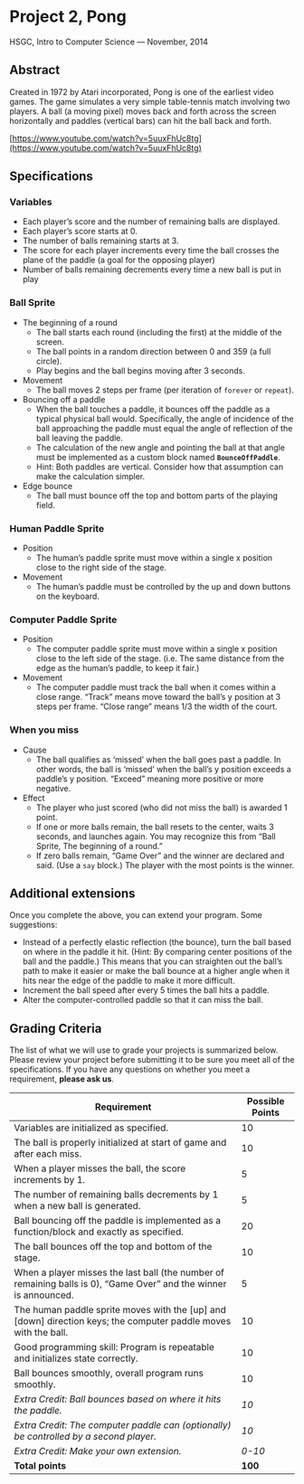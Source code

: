 # Project 2, Pong

HSGC, Intro to Computer Science — November, 2014

## Abstract

Created in 1972 by Atari incorporated, Pong is one of the earliest video games.  The game simulates a very simple table-tennis match involving two players. A ball (a moving pixel) moves back and forth across the screen horizontally and paddles (vertical bars) can hit the ball back and forth.

[https://www.youtube.com/watch?v=5uuxFhUc8tg](https://www.youtube.com/watch?v=5uuxFhUc8tg)

## Specifications

### Variables

* Each player’s score and the number of remaining balls are displayed.* Each player’s score starts at 0.* The number of balls remaining starts at 3.* The score for each player increments every time the ball crosses the plane of the paddle (a goal for the opposing player)* Number of balls remaining decrements every time a new ball is put in play

### Ball Sprite

* The beginning of a round    * The ball starts each round (including the first) at the middle of the screen.    * The ball points in a random direction between 0 and 359 (a full circle).    * Play begins and the ball begins moving after 3 seconds.* Movement    * The ball moves 2 steps per frame (per iteration of `forever` or `repeat`).*  Bouncing off a paddle    * When the ball touches a paddle, it bounces off the paddle as a typical physical ball would. Specifically, the angle of incidence of the ball approaching the paddle must equal the angle of reflection of the ball leaving the paddle.    * The calculation of the new angle and pointing the ball at that angle must be implemented as a custom block named **`BounceOffPaddle`**.    * Hint: Both paddles are vertical. Consider how that assumption can make the calculation simpler.* Edge bounce    * The ball must bounce off the top and bottom parts of the playing field.

### Human Paddle Sprite

* Position    * The human’s paddle sprite must move within a single x position close to the right side of the stage.  * Movement    * The human’s paddle must be controlled by the up and down buttons on the keyboard.
### Computer Paddle Sprite

* Position    * The computer paddle sprite must move within a single x position close to the left side of the stage. (i.e. The same distance from the edge as the human’s paddle, to keep it fair.)* Movement    * The computer paddle must track the ball when it comes within a close range. “Track” means move toward the ball’s y position at 3 steps per frame. “Close range” means 1/3 the width of the court.

### When you miss

* Cause    * The ball qualifies as ‘missed’ when the ball goes past a paddle. In other words, the ball is ‘missed’ when the ball’s y position exceeds a paddle’s y position. “Exceed” meaning more positive or more negative. * Effect    * The player who just scored (who did not miss the ball) is awarded 1 point.     * If one or more balls remain, the ball resets to the center, waits 3 seconds, and launches again. You may recognize this from “Ball Sprite, The beginning of a round.”    * If zero balls remain, “Game Over” and the winner are declared and said. (Use a `say` block.) The player with the most points is the winner.

## Additional extensions

Once you complete the above, you can extend your program.  Some suggestions:

* Instead of a perfectly elastic reflection (the bounce), turn the ball based on where in the paddle it hit. (Hint: By comparing center positions of the ball and the paddle.) This means that you can straighten out the ball’s path to make it easier or make the ball bounce at a higher angle when it hits near the edge of the paddle to make it more difficult.* Increment the ball speed after every 5 times the ball hits a paddle.* Alter the computer-controlled paddle so that it can miss the ball.

## Grading Criteria

The list of what we will use to grade your projects is summarized below. Please review your project before submitting it to be sure you meet all of the specifications. If you have any questions on whether you meet a requirement, **please ask us**.

| Requirement | Possible Points |
| --- | --- |
| Variables are initialized as specified. | 10 |
| The ball is properly initialized at start of game and after each miss. | 10 |
| When a player misses the ball, the score increments by 1. | 5 |
| The number of remaining balls decrements by 1 when a new ball is generated. | 5 |
| Ball bouncing off the paddle is implemented as a function/block and exactly as specified. | 20 |
| The ball bounces off the top and bottom of the stage. | 10 |
| When a player misses the last ball (the number of remaining balls is 0), “Game Over” and the winner is announced. | 5 |
| The human paddle sprite moves with the [up] and [down] direction keys; the computer paddle moves with the ball. | 10 |
| Good programming skill: Program is repeatable and initializes state correctly. | 10 |
| Ball bounces smoothly, overall program runs smoothly. | 10 |
| _Extra Credit: Ball bounces based on where it hits the paddle._ | _10_ |
| _Extra Credit: The computer paddle can (optionally) be controlled by a second player._ | _10_ |
| _Extra Credit: Make your own extension._ | _0-10_ |
| **Total points** | **100** |
